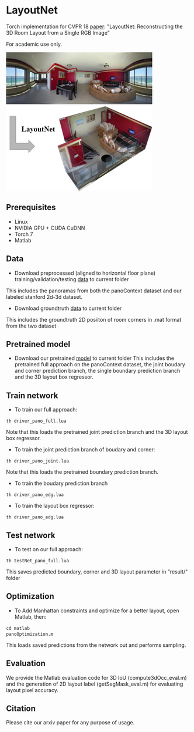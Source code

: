 # LayoutNet
Torch implementation for CVPR 18 [paper](): "LayoutNet: Reconstructing the 3D Room Layout from a Single RGB Image"

For academic use only.

<img src='figs/teasor.jpg' width=400>

## Prerequisites
- Linux
- NVIDIA GPU + CUDA CuDNN
- Torch 7
- Matlab

## Data
- Download preprocessed (aligned to horizontal floor plane) training/validation/testing [data](https://drive.google.com/file/d/1vsIvZ5L-VT0sH-GgbUL1sRYiEHn2Jn3B/view?usp=sharing) to current folder

This includes the panoramas from both the panoContext dataset and our labeled stanford 2d-3d dataset.

- Download groundtruth [data](https://drive.google.com/file/d/1j91sz8Jt6Jsg198riA0ggz8Mjj4lSntx/view?usp=sharing) to current folder

This includes the groundtruth 2D posiiton of room corners in .mat format from the two dataset

## Pretrained model
- Download our pretrained [model](https://drive.google.com/file/d/1qqrKkT_nTN1RzjiLN92VvoB023ZoD28v/view?usp=sharing) to current folder
This includes the pretrained full approach on the panoContext dataset, the joint boudary and corner prediction branch, the single boundary prediction branch and the 3D layout box regressor.

## Train network
- To train our full approach:
```
th driver_pano_full.lua
```
Note that this loads the pretrained joint prediction branch and the 3D layout box regressor.

- To train the joint prediction branch of boudary and corner:
```
th driver_pano_joint.lua
```
Note that this loads the pretrained boundary prediction branch.

- To train the boudary prediction branch
```
th driver_pano_edg.lua
```
- To train the layout box regressor:
```
th driver_pano_edg.lua
```

## Test network
- To test on our full approach:
```
th testNet_pano_full.lua
```
This saves predicted boundary, corner and 3D layout parameter in "result/" folder

## Optimization
- To Add Manhattan constraints and optimize for a better layout, open Matlab, then:
```
cd matlab
panoOptimization.m
```
This loads saved predictions from the network out and performs sampling.

## Evaluation

We provide the Matlab evaluation code for 3D IoU (compute3dOcc\_eval.m) and the generation of 2D layout label (getSegMask\_eval.m) for evaluating layout pixel accuracy.

## Citation
Please cite our arxiv paper for any purpose of usage.
